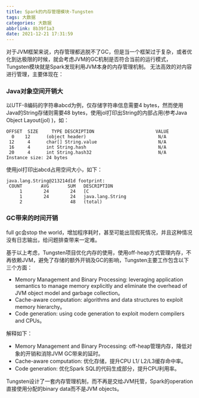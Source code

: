 ```yaml
---
title: Spark的内存管理模块-Tungsten
tags: 大数据
categories: 大数据
abbrlink: 8b39f1a3
date: 2021-12-21 17:31:59
---
```


对于JVM框架来说，内存管理都逃脱不了GC，但是当一个框架过于复杂，或者优化到达极限的时候，就会考虑JVM的GC机制是否符合当前的运行模式，Tungsten模块就是Spark发现利用JVM本身的内存管理机制。
无法高效的对内容进行管理，主要体现在：

### Java对象空间开销大
以UTF-8编码的字符串abcd为例，仅存储字符串信息需要4 bytes，然而使用Java的String存储则需要48 bytes，使用jol打印出String的内部占用(参考Java Object Layout(jol) )，如：
```
OFFSET  SIZE     TYPE DESCRIPTION                       VALUE 
  0    12      (object header)                           N/A 
 12     4      char[] String.value                       N/A 
 16     4      int String.hash                           N/A 
 20     4      int String.hash32                         N/A 
Instance size: 24 bytes 
```

使用jol打印出abcd占用空间大小，如下：

```
java.lang.String@213214d1d footprint: 
 COUNT       AVG       SUM   DESCRIPTION 
     1        24        24   [C 
     1        24        24   java.lang.String 
     2                  48   (total)
```

### GC带来的时间开销
full gc会stop the world，增加程序耗时，甚至可能出现假死情况，并且这种情况没有日志输出，给问题排查带来一定难。

基于以上考虑，Tungsten项目优化内存的使用，使用off-heap方式管理内存，不再依赖JVM，避免了存储的额外开销及GC的影响，Tungsten主要工作包含以下三个方面：

* Memory Management and Binary Processing: leveraging application semantics to manage memory explicitly and eliminate the overhead of JVM object model and garbage collection。
* Cache-aware computation: algorithms and data structures to exploit memory hierarchy。
* Code generation: using code generation to exploit modern compilers and CPUs。

解释如下：

* Memory Management and Binary Processing: off-heap管理内存，降低对象的开销和消除JVM GC带来的延时。
* Cache-aware computation: 优化存储，提升CPU L1/ L2/L3缓存命中率。
* Code generation: 优化Spark SQL的代码生成部分，提升CPU利用率。

Tungsten设计了一套内存管理机制，而不再是交给JVM托管，Spark的operation直接使用分配的binary data而不是JVM objects。 


